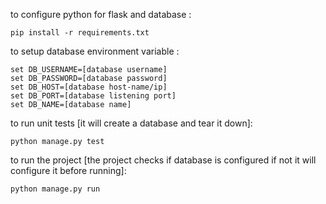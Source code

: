 to configure python for flask and database :
```
pip install -r requirements.txt
```
to setup database environment variable :
```
set DB_USERNAME=[database username]
set DB_PASSWORD=[database password]
set DB_HOST=[database host-name/ip]
set DB_PORT=[database listening port]
set DB_NAME=[database name]

```
to run unit tests [it will create a database and tear it down]:
```
python manage.py test
```
to run the project [the project checks if database is configured if not it will configure it before running]:
```
python manage.py run
```
